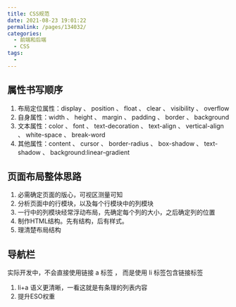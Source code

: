 ```yaml
---
title: CSS规范
date: 2021-08-23 19:01:22
permalink: /pages/134032/
categories:
  - 前端和后端
  - CSS
tags:
  - 
---
```


## 属性书写顺序

1. 布局定位属性：display 、 position 、 float 、 clear 、 visibility 、 overflow
2. 自身属性：width 、 height 、 margin 、 padding 、 border 、 background
3. 文本属性：color 、 font 、 text-decoration 、 text-align 、 vertical-align 、 white-space 、 break-word
4. 其他属性：content 、 cursor 、 border-radius 、 box-shadow 、 text-shadow 、 background:linear-gradient



## 页面布局整体思路

1. 必需确定页面的版心，可视区测量可知
2. 分析页面中的行模块，以及每个行模块中的列模块
3. 一行中的列模块经常浮动布局，先确定每个列的大小，之后确定列的位置
4. 制作HTML结构。先有结构，后有样式。
5. 理清楚布局结构

## 导航栏

实际开发中，不会直接使用链接 a 标签 ， 而是使用 li 标签包含链接标签

1. li+a 语义更清晰，一看这就是有条理的列表内容
2. 提升ESO权重

























